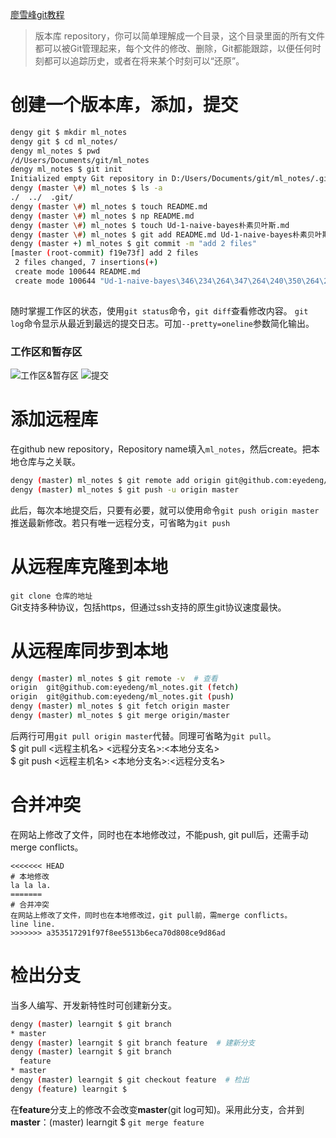 [廖雪峰git教程](https://www.liaoxuefeng.com/wiki/896043488029600)

>版本库 repository，你可以简单理解成一个目录，这个目录里面的所有文件都可以被Git管理起来，每个文件的修改、删除，Git都能跟踪，以便任何时刻都可以追踪历史，或者在将来某个时刻可以“还原”。

# 创建一个版本库，添加，提交
```bash
dengy git $ mkdir ml_notes
dengy git $ cd ml_notes/
dengy ml_notes $ pwd
/d/Users/Documents/git/ml_notes
dengy ml_notes $ git init
Initialized empty Git repository in D:/Users/Documents/git/ml_notes/.git/
dengy (master \#) ml_notes $ ls -a
./  ../  .git/
dengy (master \#) ml_notes $ touch README.md
dengy (master \#) ml_notes $ np README.md
dengy (master \#) ml_notes $ touch Ud-1-naive-bayes朴素贝叶斯.md
dengy (master \#) ml_notes $ git add README.md Ud-1-naive-bayes朴素贝叶斯.md
dengy (master +) ml_notes $ git commit -m "add 2 files"
[master (root-commit) f19e73f] add 2 files
 2 files changed, 7 insertions(+)
 create mode 100644 README.md
 create mode 100644 "Ud-1-naive-bayes\346\234\264\347\264\240\350\264\235\345\217\266\346\226\257.md"
 
```
随时掌握工作区的状态，使用`git status`命令，`git diff`查看修改内容。
`git log`命令显示从最近到最远的提交日志。可加`--pretty=oneline`参数简化输出。

### 工作区和暂存区
![工作区&暂存区](https://www.liaoxuefeng.com/files/attachments/919020037470528/0)
![提交](https://www.liaoxuefeng.com/files/attachments/919020100829536/0)

# 添加远程库
在github new repository，Repository name填入`ml_notes`，然后create。把本地仓库与之关联。
```bash
dengy (master) ml_notes $ git remote add origin git@github.com:eyedeng/ml_notes.git  
dengy (master) ml_notes $ git push -u origin master
```
此后，每次本地提交后，只要有必要，就可以使用命令`git push origin master`推送最新修改。若只有唯一远程分支，可省略为`git push`

# 从远程库克隆到本地
`git clone 仓库的地址`  
Git支持多种协议，包括https，但通过ssh支持的原生git协议速度最快。

# 从远程库同步到本地
```bash
dengy (master) ml_notes $ git remote -v  # 查看
origin  git@github.com:eyedeng/ml_notes.git (fetch)
origin  git@github.com:eyedeng/ml_notes.git (push)
dengy (master) ml_notes $ git fetch origin master
dengy (master) ml_notes $ git merge origin/master
```
后两行可用`git pull origin master`代替。同理可省略为`git pull`。  
$ git pull <远程主机名> <远程分支名>:<本地分支名>  
$ git push <远程主机名> <本地分支名>:<远程分支名>

# 合并冲突
在网站上修改了文件，同时也在本地修改过，不能push, git pull后，还需手动merge conflicts。  
```
<<<<<<< HEAD
# 本地修改
la la la.
=======
# 合并冲突
在网站上修改了文件，同时也在本地修改过，git pull前，需merge conflicts。
line line.
>>>>>>> a353517291f97f8ee5513b6eca70d808ce9d86ad
```

# 检出分支
当多人编写、开发新特性时可创建新分支。
```sh
dengy (master) learngit $ git branch
* master
dengy (master) learngit $ git branch feature  # 建新分支
dengy (master) learngit $ git branch
  feature
* master
dengy (master) learngit $ git checkout feature  # 检出
dengy (feature) learngit $
```
在**feature**分支上的修改不会改变**master**(git log可知)。采用此分支，合并到**master**：(master) learngit $ `git merge feature`
